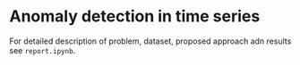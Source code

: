 # Anomaly detection in time series

For detailed description of problem, dataset, proposed approach adn results see `report.ipynb`.